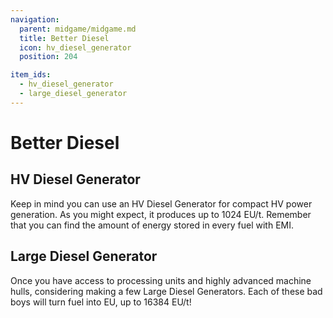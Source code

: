 ```yaml
---
navigation:
  parent: midgame/midgame.md
  title: Better Diesel
  icon: hv_diesel_generator
  position: 204

item_ids:
  - hv_diesel_generator
  - large_diesel_generator
---
```


# Better Diesel

<GameScene zoom="2" interactive={true}>
  <ImportStructure src="../assets/structures/large_diesel_generator.snbt" />
</GameScene>

## HV Diesel Generator

<Recipe id="modern_industrialization:electric_age/machine/hv_diesel_generator_asbl" />

Keep in mind you can use an HV Diesel Generator for compact HV power generation. As you might expect, it produces up to 1024 EU/t. Remember that you can find the amount of energy stored in every fuel with EMI.

## Large Diesel Generator

<Recipe id="modern_industrialization:electric_age/machine/large_diesel_generator_asbl" />

Once you have access to processing units and highly advanced machine hulls, considering making a few Large Diesel Generators. Each of these bad boys will turn fuel into EU, up to 16384 EU/t!
